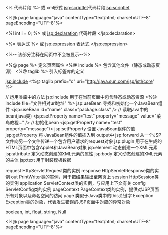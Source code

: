 
<!-- 插入代码段 -->
<% 代码片段 %> 
或 xml形式
<jsp:scriptlet>代码片段<jsp:scriptlet>

<!-- 中文编码 -->
<%@ page language="java" contentType="text/html; charset=UTF-8" pageEncoding="UTF-8"%>

<!-- jsp声明 -->
<%! int i = 0; %>
或
<jsp:declaration>
   代码片段
</jsp:declaration>

<!-- jsp表达式 -->
<%= 表达式 %>
或 
<jsp:expression>
   表达式
</jsp:expression>

<!-- jsp注释 -->
<%-- 该部分注释在网页中不会被显示--%> 

<!-- jsp指令 -->
<%@ page %> 定义页面属性
<%@ include %> 包含其他文件（静态或动态资源）
<%@ taglib %> 引入标签库的定义
	
<!-- jsp行为 -->
<jsp:include>
	<%@ taglib prefix="c" uri="http://java.sun.com/jsp/jstl/core" %>
	<p c:foreach></p> // 运用类库中的方法
jsp:include	用于在当前页面中包含静态或动态资源
	<%@ include file="文件相对url地址" %>
jsp:useBean	寻找和初始化一个JavaBean组件
	<jsp:useBean id="name" class="package.class" /> // 读取java中的bean(java类)
	<jsp:setProperty name="test" property="message" value="菜鸟教程..." /> // 初始化bean
	<jsp:getProperty name="test" property="message"/>
jsp:setProperty	设置 JavaBean组件的值
jsp:getProperty	将 JavaBean组件的值插入到 output中
jsp:forward	从一个JSP文件向另一个文件传递一个包含用户请求的request对象
jsp:plugin	用于在生成的HTML页面中包含Applet和JavaBean对象
jsp:element	动态创建一个XML元素
jsp:attribute	定义动态创建的XML元素的属性
jsp:body	定义动态创建的XML元素的主体
jsp:text	用于封装模板数据

<!-- jsp隐含对象 -->
request	    HttpServletRequest类的实例
response	HttpServletResponse类的实例
out	        PrintWriter类的实例，用于把结果输出至网页上
session	    HttpSession类的实例
application	ServletContext类的实例，与应用上下文有关
config	    ServletConfig类的实例
pageContext	PageContext类的实例，提供对JSP页面所有对象以及命名空间的访问
page	    类似于Java类中的this关键字
Exception	Exception类的对象，代表发生错误的JSP页面中对应的异常对象

<!-- jsp字面量 -->
boolean, int, float, string, Null

<!-- 中文编码 -->
<%@ page language="java" contentType="text/html; charset=UTF-8"
    pageEncoding="UTF-8"%>